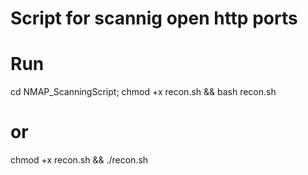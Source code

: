 # Script for scannig open http ports
# Run
cd NMAP_ScanningScript; chmod +x recon.sh && bash recon.sh
# or
chmod +x recon.sh && ./recon.sh

